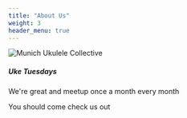 ```yaml
---
title: "About Us"
weight: 3
header_menu: true
---
```


![Munich Ukulele Collective](/images/happy-ethnic-woman-sitting-at-table-with-laptop-3769021.jpg)

##### Uke Tuesdays

We're great and meetup once a month every month

You should come check us out
